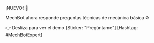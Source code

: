 ¡NUEVO! 🤖

MechBot ahora responde preguntas técnicas de mecánica básica ⚙️

👉 Desliza para ver el demo
[Sticker: "Pregúntame"]
[Hashtag: #MechBotExpert]